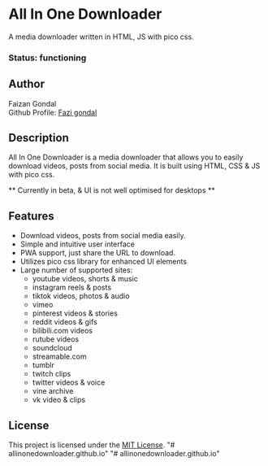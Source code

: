 # All In One Downloader

A media downloader written in HTML, JS with pico css.

### Status: functioning

## Author

Faizan Gondal  
Github Profile: [Fazi gondal](https://github.com/fazi-gondal)

## Description

All In One Downloader is a media downloader that allows you to easily download videos, posts from social media. It is built using HTML, CSS & JS with pico css.

** Currently in beta, & UI is not well optimised for desktops **


## Features

- Download videos, posts from social media easily.
- Simple and intuitive user interface
- PWA support, just share the URL to download.
- Utilizes pico css library for enhanced UI elements
- Large number of supported sites:
  - youtube videos, shorts & music
  - instagram reels & posts
  - tiktok videos, photos & audio
  - vimeo
  - pinterest videos & stories
  - reddit videos & gifs
  - bilibili.com videos
  - rutube videos
  - soundcloud
  - streamable.com
  - tumblr
  - twitch clips
  - twitter videos & voice
  - vine archive
  - vk video & clips

## License

This project is licensed under the [MIT License](LICENSE).
"# allinonedownloader.github.io" 
"# allinonedownloader.github.io" 
